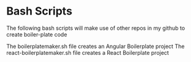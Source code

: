 # Bash Scripts

  The following bash scripts will make use of other repos in my github to create boiler-plate code
  
  The boilerplatemaker.sh file creates an Angular Boilerplate project
  The react-boilerplatemaker.sh file creates a React Boilerplate project
